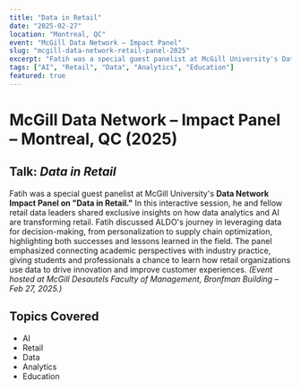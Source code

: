 ```yaml
---
title: "Data in Retail"
date: "2025-02-27"
location: "Montreal, QC"
event: "McGill Data Network – Impact Panel"
slug: "mcgill-data-network-retail-panel-2025"
excerpt: "Fatih was a special guest panelist at McGill University's Data Network Impact Panel on \"Data in Retail.\" In this interactive session, he and fellow retail data leaders shared exclusive insights on how data analytics and AI are transforming retail."
tags: ["AI", "Retail", "Data", "Analytics", "Education"]
featured: true
---
```


# McGill Data Network – Impact Panel – Montreal, QC (2025)

## Talk: *Data in Retail*

Fatih was a special guest panelist at McGill University's **Data Network Impact Panel on "Data in Retail."** In this interactive session, he and fellow retail data leaders shared exclusive insights on how data analytics and AI are transforming retail. Fatih discussed ALDO's journey in leveraging data for decision-making, from personalization to supply chain optimization, highlighting both successes and lessons learned in the field. The panel emphasized connecting academic perspectives with industry practice, giving students and professionals a chance to learn how retail organizations use data to drive innovation and improve customer experiences. *(Event hosted at McGill Desautels Faculty of Management, Bronfman Building – Feb 27, 2025.)*

## Topics Covered

- AI
- Retail
- Data
- Analytics
- Education 